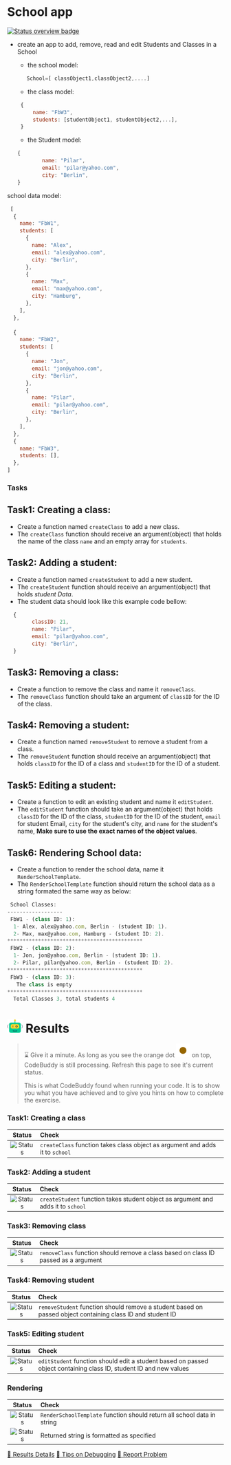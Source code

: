 # School app
[![Status overview badge](../../blob/badges/.github/badges/main/badge.svg)](#-results)

* create an app to add, remove, read and edit Students and Classes in a School

   * the school model:
  ```js
     School=[ classObject1,classObject2,....]
  ```

   * the class model: 
   ```js
    {
        name: "FbW3",
        students: [studentObject1, studentObject2,...],
    }
    ```

    * the Student model: 
  
    ```js
    {
            name: "Pilar",
            email: "pilar@yahoo.com",
            city: "Berlin",
    }
    ```

school data model:
```js
 [
  {
    name: "FbW1",
    students: [
      {
        name: "Alex",
        email: "alex@yahoo.com",
        city: "Berlin",
      },
      {
        name: "Max",
        email: "max@yahoo.com",
        city: "Hamburg",
      },
    ],
  },

  {
    name: "FbW2",
    students: [
      {
        name: "Jon",
        email: "jon@yahoo.com",
        city: "Berlin",
      },
      {
        name: "Pilar",
        email: "pilar@yahoo.com",
        city: "Berlin",
      },
    ],
  },
  {
    name: "FbW3",
    students: [],
  },
]
```




### Tasks
## Task1: Creating a class:
- Create a function named `createClass` to add a new class.
- The `createClass` function should receive an argument(object) that holds the name of the class `name` and an empty array for `students`.

## Task2: Adding a student:
- Create a function named `createStudent` to add a new student.
- The `createStudent` function should receive an argument(object) that holds *student Data*.
-  The student data should look like this example code bellow:
```js
  {
        classID: 21,
        name: "Pilar",
        email: "pilar@yahoo.com",
        city: "Berlin",
  }
 ```
## Task3: Removing a class:
- Create a function to remove the class and name it `removeClass`.
- The `removeClass` function should take an argument of `classID` for the ID of the class.

## Task4: Removing a student:
- Create a function named `removeStudent` to remove a student from a class.
- The `removeStudent` function should receive an argument(object) that holds `classID` for the ID of a class and `studentID` for the ID of a student.

## Task5: Editing a student:
- Create a function to edit an existing student and name it `editStudent`.
- The `editStudent` function should take an argument(object) that holds `classID` for the ID of the class, `studentID` for the ID of the student, `email` for student Email, `city` for the student's city, and `name` for the student's name, __Make sure to use the exact names of the object values__.

## Task6: Rendering School data:
- Create a function to render the school data, name it `RenderSchoolTemplate`.
- The `RenderSchoolTemplate` function should return the school data as a string formated the same way as below:
```js
 School Classes: 
------------------ 
 FbW1 - (class ID: 1): 
  1- Alex, alex@yahoo.com, Berlin - (student ID: 1).
  2- Max, max@yahoo.com, Hamburg - (student ID: 2).
******************************************** 
 FbW2 - (class ID: 2): 
  1- Jon, jon@yahoo.com, Berlin - (student ID: 1).
  2- Pilar, pilar@yahoo.com, Berlin - (student ID: 2).
******************************************** 
 FbW3 - (class ID: 3): 
   The class is empty 
******************************************** 
  Total Classes 3, total students 4
```

[//]: # (autograding info start)
# <img src="https://github.com/DCI-EdTech/autograding-setup/raw/main/assets/bot-large.svg" alt="" data-canonical-src="https://github.com/DCI-EdTech/autograding-setup/raw/main/assets/bot-large.svg" height="31" /> Results
> ⌛ Give it a minute. As long as you see the orange dot ![processing](https://raw.githubusercontent.com/DCI-EdTech/autograding-setup/main/assets/processing.svg) on top, CodeBuddy is still processing. Refresh this page to see it's current status.
>
> This is what CodeBuddy found when running your code. It is to show you what you have achieved and to give you hints on how to complete the exercise.


### Task1: Creating a class

|                 Status                  | Check                                                                                    |
| :-------------------------------------: | :--------------------------------------------------------------------------------------- |
| ![Status](../../blob/badges/.github/badges/main/status0.svg) | `createClass` function takes class object as argument and adds it to `school` |

### Task2: Adding a student

|                 Status                  | Check                                                                                    |
| :-------------------------------------: | :--------------------------------------------------------------------------------------- |
| ![Status](../../blob/badges/.github/badges/main/status1.svg) | `createStudent` function takes student object as argument and adds it to `school` |

### Task3: Removing class

|                 Status                  | Check                                                                                    |
| :-------------------------------------: | :--------------------------------------------------------------------------------------- |
| ![Status](../../blob/badges/.github/badges/main/status2.svg) | `removeClass` function should remove a class based on class ID passed as a argument |

### Task4: Removing student

|                 Status                  | Check                                                                                    |
| :-------------------------------------: | :--------------------------------------------------------------------------------------- |
| ![Status](../../blob/badges/.github/badges/main/status3.svg) | `removeStudent` function should remove a student based on passed object containing class ID and student ID |

### Task5: Editing student

|                 Status                  | Check                                                                                    |
| :-------------------------------------: | :--------------------------------------------------------------------------------------- |
| ![Status](../../blob/badges/.github/badges/main/status4.svg) | `editStudent` function should edit a student based on passed object containing class ID, student ID and new values |

### Rendering

|                 Status                  | Check                                                                                    |
| :-------------------------------------: | :--------------------------------------------------------------------------------------- |
| ![Status](../../blob/badges/.github/badges/main/status5.svg) | `RenderSchoolTemplate` function should return all school data in string |
| ![Status](../../blob/badges/.github/badges/main/status6.svg) | Returned string is formatted as specified |



[🔬 Results Details](../../actions)
[🐞 Tips on Debugging](https://github.com/DCI-EdTech/autograding-setup/wiki/How-to-work-with-CodeBuddy)
[📢 Report Problem](https://docs.google.com/forms/d/e/1FAIpQLSfS8wPh6bCMTLF2wmjiE5_UhPiOEnubEwwPLN_M8zTCjx5qbg/viewform?usp=pp_url&entry.652569746=PB-Function2-School-App)


[//]: # (autograding info end)